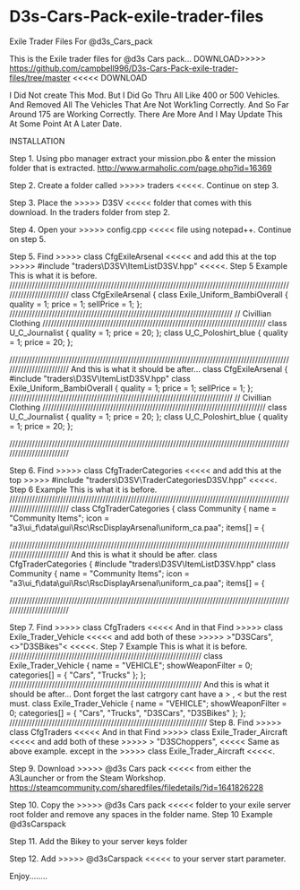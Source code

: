 # D3s-Cars-Pack-exile-trader-files
Exile Trader Files For @d3s_Cars_pack

This is the Exile trader files for @d3s Cars pack... 
DOWNLOAD>>>>> https://github.com/campbell996/D3s-Cars-Pack-exile-trader-files/tree/master <<<<< DOWNLOAD 
  
I Did Not create This Mod. But I Did Go Thru All Like 400 or 500 Vehicles.
And Removed All The Vehicles That Are Not Work1ing Correctly.
And So Far Around 175 are Working Correctly.
There Are More And I May Update This At Some Point At A Later Date. 

INSTALLATION 

Step 1. Using pbo manager extract your mission.pbo & enter the mission folder that is extracted.   http://www.armaholic.com/page.php?id=16369 

Step 2. Create a folder called >>>>> traders <<<<<. Continue on step 3. 

Step 3. Place the >>>>> D3SV <<<<< folder that comes with this download. In the traders folder from step 2. 

Step 4. Open your >>>>> config.cpp <<<<< file using notepad++. Continue on step 5. 

Step 5. Find >>>>> class CfgExileArsenal <<<<< and add this at the top >>>>> #include "traders\D3SV\ItemListD3SV.hpp" <<<<<. 
Step 5 Example
This is what it is before.
////////////////////////////////////////////////////////////////////////////////////////////////////////////////////////
class CfgExileArsenal
{
 class Exile_Uniform_BambiOverall    { quality = 1; price = 1; sellPrice = 1; }; 
 ///////////////////////////////////////////////////////////////////////////////
 // Civillian Clothing
 ///////////////////////////////////////////////////////////////////////////////
 class U_C_Journalist        { quality = 1; price = 20; };
 class U_C_Poloshirt_blue       { quality = 1; price = 20; };
 
//////////////////////////////////////////////////////////////////////////////////////////////////////////////////////// 
And this is what it should be after... 
class CfgExileArsenal
{
 #include "traders\D3SV\ItemListD3SV.hpp"
 class Exile_Uniform_BambiOverall    { quality = 1; price = 1; sellPrice = 1; }; 
 ///////////////////////////////////////////////////////////////////////////////
 // Civillian Clothing
 ///////////////////////////////////////////////////////////////////////////////
 class U_C_Journalist        { quality = 1; price = 20; };
 class U_C_Poloshirt_blue       { quality = 1; price = 20; };
 
//////////////////////////////////////////////////////////////////////////////////////////////////////////////////////// 
  
  
Step 6. Find >>>>> class CfgTraderCategories <<<<< and add this at the top >>>>> #include "traders\D3SV\TraderCategoriesD3SV.hpp" <<<<<. 
Step 6 Example
This is what it is before.
////////////////////////////////////////////////////////////////////////////////////////////////////////////////////////
class CfgTraderCategories
{
 class Community
 {
  name = "Community Items";
  icon = "a3\ui_f\data\gui\Rsc\RscDisplayArsenal\uniform_ca.paa";
  items[] =
  {
 
//////////////////////////////////////////////////////////////////////////////////////////////////////////////////////// 
And this is what it should be after. 
class CfgTraderCategories
{
 #include "traders\D3SV\ItemListD3SV.hpp"
 class Community
 {
  name = "Community Items";
  icon = "a3\ui_f\data\gui\Rsc\RscDisplayArsenal\uniform_ca.paa";
  items[] =
  {
 
//////////////////////////////////////////////////////////////////////////////////////////////////////////////////////// 

Step 7. Find >>>>> class CfgTraders <<<<< And in that Find >>>>> class Exile_Trader_Vehicle <<<<<
and add both of these >>>>> >"D3SCars",<>"D3SBikes"< <<<<<. 
Step 7 Example 
This is what it is before.
////////////////////////////////////////////////////////////////////
class Exile_Trader_Vehicle
 {
  name = "VEHICLE";
  showWeaponFilter = 0;
  categories[] =
  {
   "Cars",
   "Trucks"
  };
 };
////////////////////////////////////////////////////////////////////
And this is what it should be after...   Dont forget the last catrgory cant have a > , <   but the rest must. 
class Exile_Trader_Vehicle
 {
  name = "VEHICLE";
  showWeaponFilter = 0;
  categories[] =
  {
   "Cars",
   "Trucks",
   "D3SCars",
   "D3SBikes"
  };
 };
////////////////////////////////////////////////////////////////////// 
Step 8. Find >>>>> class CfgTraders <<<<< And in that Find >>>>> class Exile_Trader_Aircraft <<<<<
and add both of these >>>>> > "D3SChoppers", <<<<< Same as above example. except in the >>>>> class Exile_Trader_Aircraft <<<<<. 

Step 9. Download >>>>> @d3s Cars pack <<<<< from either the A3Launcher or from the Steam Workshop. https://steamcommunity.com/sharedfiles/filedetails/?id=1641826228 
  
Step 10. Copy the >>>>> @d3s Cars pack <<<<< folder to your exile server root folder and remove any spaces in the folder name. 
Step 10 Example     @d3sCarspack 
  
Step 11. Add the Bikey to your server keys folder 
  
Step 12. Add >>>>> @d3sCarspack <<<<< to your server start parameter. 

Enjoy........
